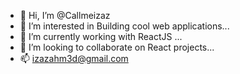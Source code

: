 - 👋 Hi, I’m @Callmeizaz
- 👀 I’m interested in Building cool web applications...
- 🌱 I’m currently working with ReactJS ...
- 💞️ I’m looking to collaborate on React projects...
- 📫 izazahm3d@gmail.com

<!---
Callmeizaz/Callmeizaz is a ✨ special ✨ repository because its `README.md` (this file) appears on your GitHub profile.
You can click the Preview link to take a look at your changes.
--->
